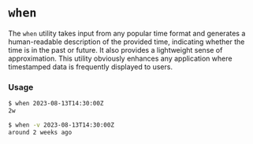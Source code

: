 # `when`

The `when` utility takes input from any popular time format and generates a human-readable description of the provided time, indicating whether the time is in the past or future. It also provides a lightweight sense of approximation. This utility obviously enhances any application where timestamped data is frequently displayed to users.

### Usage

```bash
$ when 2023-08-13T14:30:00Z
2w

$ when -v 2023-08-13T14:30:00Z
around 2 weeks ago
```